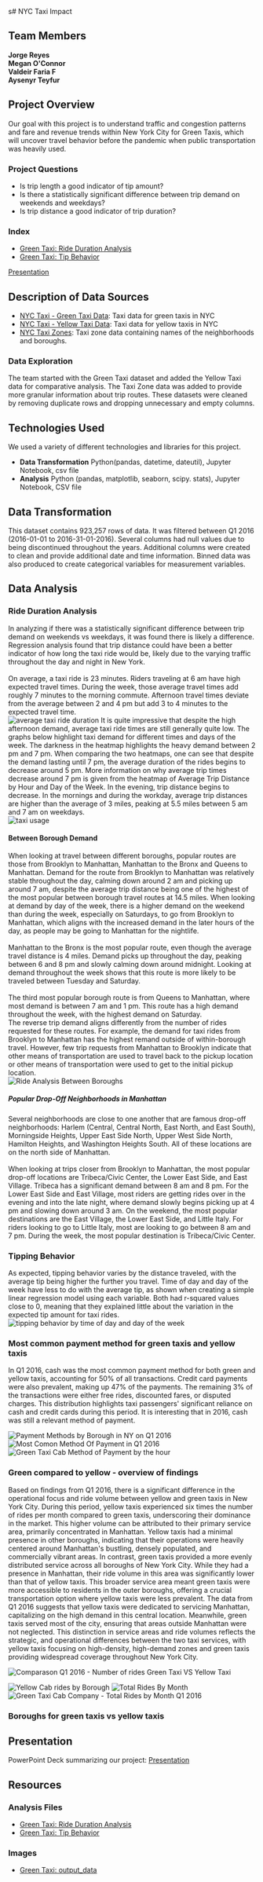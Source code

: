 s# NYC Taxi Impact
## Team Members
**Jorge Reyes**<br />
**Megan O'Connor**<br />
**Valdeir Faria F**<br />
**Aysenyr Teyfur**<br />

## Project Overview
Our goal with this project is to understand traffic and congestion patterns and fare and revenue trends within New York City for Green Taxis, which will uncover travel behavior before the pandemic when public transportation was heavily used.

### Project Questions
- Is trip length a good indicator of tip amount?
- Is there a statistically significant difference between trip demand on weekends and weekdays?
- Is trip distance a good indicator of trip duration?

### Index
- [Green Taxi: Ride Duration Analysis](Green-Taxi-Only-Analysis/Green-Taxi-ONLY-Tip-Analysis.ipynb)
- [Green Taxi: Tip Behavior](Green-Taxi-Only-Analysis/Green-Taxi-ONLY-Traffic-and-Congestion-Analysis.ipynb)

[Presentation](NYC_Taxi_Impact_Presentation.pdf)

## Description of Data Sources
- [NYC Taxi - Green Taxi Data](https://learn.microsoft.com/en-us/azure/open-datasets/dataset-taxi-green?tabs=azureml-opendatasets): Taxi data for green taxis in NYC
- [NYC Taxi - Yellow Taxi Data](https://learn.microsoft.com/en-us/azure/open-datasets/dataset-taxi-yellow?tabs=azureml-opendatasets): Taxi data for yellow taxis in NYC
- [NYC Taxi Zones](https://data.cityofnewyork.us/Transportation/NYC-Taxi-Zones/d3c5-ddgc): Taxi zone data containing names of the neighborhoods and boroughs.

### Data Exploration
The team started with the Green Taxi dataset and added the Yellow Taxi data for comparative analysis. The Taxi Zone data was added to provide more granular information about trip routes. These datasets were cleaned by removing duplicate rows and dropping unnecessary and empty columns. 

## Technologies Used
We used a variety of different technologies and libraries for this project.<br />
- **Data Transformation** Python(pandas, datetime, dateutil), Jupyter Notebook, csv file<br />
- **Analysis** Python (pandas, matplotlib, seaborn, scipy. stats), Jupyter Notebook, CSV file<br />

## Data Transformation
This dataset contains 923,257 rows of data. It was filtered between Q1 2016 (2016-01-01 to 2016-31-01-2016). Several columns had null values due to being discontinued throughout the years. Additional columns were created to clean and provide additional date and time information. Binned data was also produced to create categorical variables for measurement variables.

## Data Analysis
### Ride Duration Analysis
In analyzing if there was a statistically significant difference between trip demand on weekends vs weekdays, it was found there is likely a difference. Regression analysis found that trip distance could have been a better indicator of how long the taxi ride would be, likely due to the varying traffic throughout the day and night in New York.<br />
<br />
On average, a taxi ride is 23 minutes. Riders traveling at 6 am have high expected travel times. During the week, those average travel times add roughly 7 minutes to the morning commute. Afternoon travel times deviate from the average between 2 and 4 pm but add 3 to 4 minutes to the expected travel time.<br />
![average taxi ride duration](Green-Taxi-Only-Analysis/output_data/Average-Trip-Duration_3-graphs.png)
It is quite impressive that despite the high afternoon demand, average taxi ride times are still generally quite low. The graphs below highlight taxi demand for different times and days of the week. The darkness in the heatmap highlights the heavy demand between 2 pm and 7 pm. When comparing the two heatmaps, one can see that despite the demand lasting until 7 pm, the average duration of the rides begins to decrease around 5 pm. More information on why average trip times decrease around 7 pm is given from the heatmap of Average Trip Distance by Hour and Day of the Week. In the evening, trip distance begins to decrease. In the mornings and during the workday, average trip distances are higher than the average of 3 miles, peaking at 5.5 miles between 5 am and 7 am on weekdays.<br />
![taxi usage](Green-Taxi-Only-Analysis/output_data/Taxi-Usage_3-graphs.png)

#### Between Borough Demand
When looking at travel between different boroughs, popular routes are those from Brooklyn to Manhattan, Manhattan to the Bronx and Queens to Manhattan. Demand for the route from Brooklyn to Manhattan was relatively stable throughout the day, calming down around 2 am and picking up around 7 am, despite the average trip distance being one of the highest of the most popular between borough travel routes at 14.5 miles. When looking at demand by day of the week, there is a higher demand on the weekend than during the week, especially on Saturdays, to go from Brooklyn to Manhattan, which aligns with the increased demand in the later hours of the day, as people may be going to Manhattan for the nightlife.<br />
<br />
Manhattan to the Bronx is the most popular route, even though the average travel distance is 4 miles. Demand picks up throughout the day, peaking between 6 and 8 pm and slowly calming down around midnight. Looking at demand throughout the week shows that this route is more likely to be traveled between Tuesday and Saturday.<br />
<br />
The third most popular borough route is from Queens to Manhattan, where most demand is between 7 am and 1 pm. This route has a high demand throughout the week, with the highest demand on Saturday.<br />
The reverse trip demand aligns differently from the number of rides requested for these routes. For example, the demand for taxi rides from Brooklyn to Manhattan has the highest remand outside of within-borough travel. However, few trip requests from Manhattan to Brooklyn indicate that other means of transportation are used to travel back to the pickup location or other means of transportation were used to get to the initial pickup location.<br />
![Ride Analysis Between Boroughs](Green-Taxi-Only-Analysis/output_data/Ride-Analysis-Between-Boroughs.png)
##### Popular Drop-Off Neighborhoods in Manhattan
Several neighborhoods are close to one another that are famous drop-off neighborhoods: Harlem (Central, Central North, East North, and East South), Morningside Heights, Upper East Side North, Upper West Side North, Hamilton Heights, and Washington Heights South. All of these locations are on the north side of Manhattan.<br />
<br />
When looking at trips closer from Brooklyn to Manhattan, the most popular drop-off locations are Tribeca/Civic Center, the Lower East Side, and East Village. Tribeca has a significant demand between 8 am and 8 pm. For the Lower East Side and East Village, most riders are getting rides over in the evening and into the late night, where demand slowly begins picking up at 4 pm and slowing down around 3 am. On the weekend, the most popular destinations are the East Village, the Lower East Side, and Little Italy. For riders looking to go to Little Italy, most are looking to go between 8 am and 7 pm. During the week, the most popular destination is Tribeca/Civic Center. 

### Tipping Behavior
As expected, tipping behavior varies by the distance traveled, with the average tip being higher the further you travel. Time of day and day of the week have less to do with the average tip, as shown when creating a simple linear regression model using each variable. Both had r-squared values close to 0, meaning that they explained little about the variation in the expected tip amount for taxi rides. <br />
![tipping behavior by time of day and day of the week](Green-Taxi-Only-Analysis/output_data/Tipping-Behavior-by-Day-of-Week-and-Time-of-Day.png)

### Most common payment method for green taxis and yellow taxis
In Q1 2016, cash was the most common payment method for both green and yellow taxis, accounting for 50% of all transactions. Credit card payments were also prevalent, making up 47% of the payments. The remaining 3% of the transactions were either free rides, discounted fares, or disputed charges. This distribution highlights taxi passengers' significant reliance on cash and credit cards during this period.
It is interesting that in 2016, cash was still a relevant method of payment. 

![Payment Methods by Borough in NY on Q1 2016](images/payment_methods_by_borough.png)
![ Most Comon Method Of Payment in Q1 2016](images/payment_methods.png)
![Green Taxi Cab Method of Payment by the hour](images/green_payment_methods_by_hour.png)

### Green compared to yellow - overview of findings
Based on findings from Q1 2016, there is a significant difference in the operational focus and ride volume between yellow and green taxis in New York City. During this period, yellow taxis experienced six times the number of rides per month compared to green taxis, underscoring their dominance in the market. This higher volume can be attributed to their primary service area, primarily concentrated in Manhattan. Yellow taxis had a minimal presence in other boroughs, indicating that their operations were heavily centered around Manhattan's bustling, densely populated, and commercially vibrant areas.
In contrast, green taxis provided a more evenly distributed service across all boroughs of New York City. While they had a presence in Manhattan, their ride volume in this area was significantly lower than that of yellow taxis. This broader service area meant green taxis were more accessible to residents in the outer boroughs, offering a crucial transportation option where yellow taxis were less prevalent.
The data from Q1 2016 suggests that yellow taxis were dedicated to servicing Manhattan, capitalizing on the high demand in this central location. Meanwhile, green taxis served most of the city, ensuring that areas outside Manhattan were not neglected. This distinction in service areas and ride volumes reflects the strategic, and operational differences between the two taxi services, with yellow taxis focusing on high-density, high-demand zones and green taxis providing widespread coverage throughout New York City.

![Comparason Q1 2016 - Number of rides Green Taxi VS Yellow Taxi](images/comparison_total_rides.png)

![Yellow Cab rides by Borough](images/yellow_rides_by_borough_month.png)
![Total Rides By Month](images/total_rides_by_month.png)
![Green Taxi Cab Company - Total Rides by Month Q1 2016](images/green_rides_by_borough_month.png)



### Boroughs for green taxis vs yellow taxis

## Presentation
PowerPoint Deck summarizing our project: [Presentation](NYC_Taxi_Impact_Presentation.pdf)

## Resources
### Analysis Files
- [Green Taxi: Ride Duration Analysis](https://github.com/thecolombian/Group-Project-NY-Green_taxi/blob/main/Green-Taxi-Only-Analysis/Green-Taxi-ONLY-Traffic-and-Congestion-Analysis.ipynb)
- [Green Taxi: Tip Behavior](https://github.com/thecolombian/Group-Project-NY-Green_taxi/blob/main/Green-Taxi-Only-Analysis/Green-Taxi-ONLY-Tip-Analysis.ipynb)
### Images
- [Green Taxi: output_data](https://github.com/thecolombian/Group-Project-NY-Green_taxi/tree/main/Green-Taxi-Only-Analysis/output_data)
